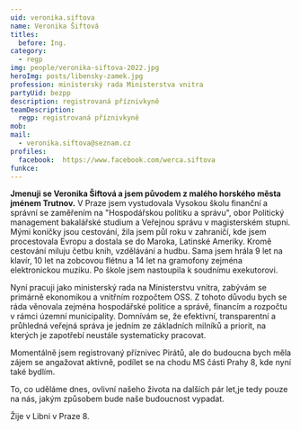 ```yaml
---
uid: veronika.siftova
name: Veronika Šiftová
titles:
  before: Ing.
category:
  - regp
img: people/veronika-siftova-2022.jpg
heroImg: posts/libensky-zamek.jpg
profession: ministerský rada Ministerstva vnitra
partyUid: bezpp
description: registrovaná příznivkyně
teamDescription:
  regp: registrovaná příznivkyně
mob: 
mail:
  - veronika.siftova@seznam.cz
profiles:
  facebook:  https://www.facebook.com/werca.siftova
funkce:
---
```


**Jmenuji se Veronika Šiftová a jsem původem z malého horského města jménem Trutnov.** V Praze jsem vystudovala Vysokou školu finanční a správní se zaměřením na "Hospodářskou politiku a správu", obor Politický management bakalářské studium a Veřejnou správu v magisterském stupni. Mými koníčky jsou cestování, žila jsem půl roku v zahraničí, kde jsem procestovala Evropu a dostala se do Maroka, Latinské Ameriky. Kromě cestování miluju četbu knih, vzdělávání a hudbu. Sama jsem hrála 9 let na klavír, 10 let na zobcovou flétnu a 14 let na gramofony zejména elektronickou muziku. Po škole jsem nastoupila k soudnímu exekutorovi. 

Nyní pracuji jako ministerský rada na Ministerstvu vnitra, zabývám se primárně ekonomikou a vnitřním rozpočtem OSS. Z tohoto důvodu bych se ráda věnovala zejména hospodářské politice a správě, financím a rozpočtu v rámci územní municipality. Domnívám se, že efektivní, transparentní a průhledná veřejná správa je jedním ze základních milníků a priorit, na kterých je zapotřebí neustále systematicky pracovat. 

Momentálně jsem registrovaný příznivec Pirátů, ale do budoucna bych měla zájem se angažovat aktivně, podílet se na chodu MS části Prahy 8, kde nyní také bydlím. 

To, co uděláme dnes, ovlivní našeho života na dalších pár let,je tedy pouze na nás, jakým způsobem bude naše budoucnost vypadat.

Žije v Libni v Praze 8.

